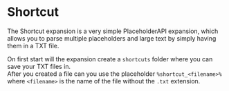 # Shortcut
The Shortcut expansion is a very simple PlaceholderAPI expansion, which allows you to parse multiple placeholders and large text by simply having them in a TXT file.

On first start will the expansion create a `shortcuts` folder where you can save your TXT files in.  
After you created a file can you use the placeholder `%shortcut_<filename>%` where `<filename>` is the name of the file without the `.txt` extension.